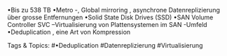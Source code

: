 •Bis zu 538 TB
•Metro -, Global mirroring , asynchrone Datenreplizierung über grosse Entfernungen
•Solid State Disk Drives (SSD)
•SAN Volume Controller SVC –Virtualisierung von Plattensystemen im SAN -Umfeld
•Deduplication , eine Art von Kompression

   Tags & Topics:
   #•Deduplication
   #Datenreplizierung
   #Virtualisierung